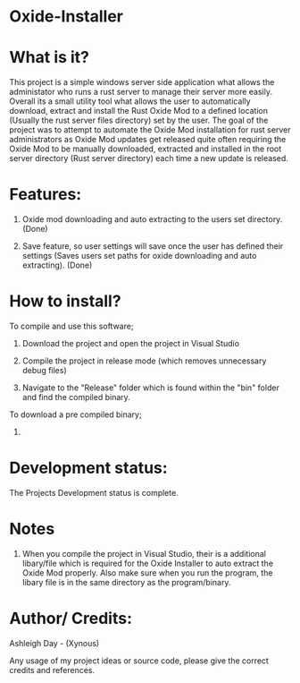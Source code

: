 # Oxide-Installer

# What is it?

This project is a simple windows server side application what allows the administator who runs a rust server to manage their server more easily. Overall its a small utility tool what allows the user to automatically download, extract and install the Rust Oxide Mod to a defined location (Usually the rust server files directory) set by the user. The goal of the project was to attempt to automate the Oxide Mod installation for rust server administrators as Oxide Mod updates get released quite often requiring the Oxide Mod to be manually downloaded, extracted and installed in the root server directory (Rust server directory) each time a new update is released.

# Features:

1. Oxide mod downloading and auto extracting to the users set directory. (Done)

2. Save feature, so user settings will save once the user has defined their settings (Saves users set paths for oxide downloading and auto extracting). (Done)

# How to install?

To compile and use this software;

1. Download the project and open the project in Visual Studio

2. Compile the project in release mode (which removes unnecessary debug files)

3. Navigate to the "Release" folder which is found within the "bin" folder and find the compiled binary.

To download a pre compiled binary;

1. 

# Development status:

The Projects Development status is complete.

# Notes

1. When you compile the project in Visual Studio, their is a additional libary/file which is required for the Oxide Installer to auto extract the Oxide Mod properly. Also make sure when you run the program, the libary file is in the same directory as the program/binary.

# Author/ Credits:

Ashleigh Day - (Xynous)

Any usage of my project ideas or source code, please give the correct credits and references.






